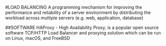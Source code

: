 #LOAD BALANCING
A programming mechanism for improving the performance and reliability of
a server environment by distributing the workload across multiple servers (e.g. web, application, database)

##SOFTWARE
	HAProxy - High Availability Proxy, is a popular open source software TCP/HTTP Load Balancer and proxying solution which can be run on Linux, macOS, and FreeBSD
